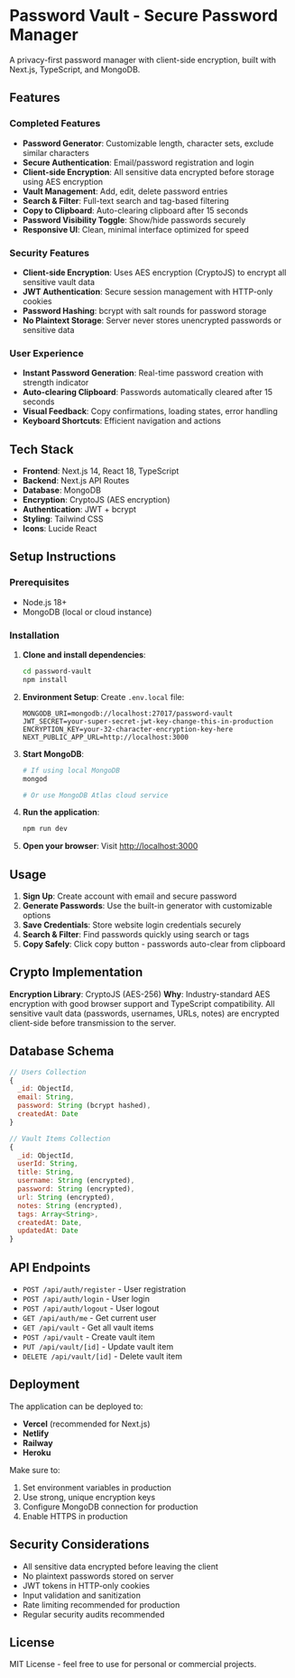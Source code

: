 # Password Vault - Secure Password Manager

A privacy-first password manager with client-side encryption, built with Next.js, TypeScript, and MongoDB.

## Features

###  Completed Features
- **Password Generator**: Customizable length, character sets, exclude similar characters
- **Secure Authentication**: Email/password registration and login
- **Client-side Encryption**: All sensitive data encrypted before storage using AES encryption
- **Vault Management**: Add, edit, delete password entries
- **Search & Filter**: Full-text search and tag-based filtering
- **Copy to Clipboard**: Auto-clearing clipboard after 15 seconds
- **Password Visibility Toggle**: Show/hide passwords securely
- **Responsive UI**: Clean, minimal interface optimized for speed

###  Security Features
- **Client-side Encryption**: Uses AES encryption (CryptoJS) to encrypt all sensitive vault data
- **JWT Authentication**: Secure session management with HTTP-only cookies
- **Password Hashing**: bcrypt with salt rounds for password storage
- **No Plaintext Storage**: Server never stores unencrypted passwords or sensitive data

###  User Experience
- **Instant Password Generation**: Real-time password creation with strength indicator
- **Auto-clearing Clipboard**: Passwords automatically cleared after 15 seconds
- **Visual Feedback**: Copy confirmations, loading states, error handling
- **Keyboard Shortcuts**: Efficient navigation and actions

## Tech Stack

- **Frontend**: Next.js 14, React 18, TypeScript
- **Backend**: Next.js API Routes
- **Database**: MongoDB
- **Encryption**: CryptoJS (AES encryption)
- **Authentication**: JWT + bcrypt
- **Styling**: Tailwind CSS
- **Icons**: Lucide React

## Setup Instructions

### Prerequisites
- Node.js 18+ 
- MongoDB (local or cloud instance)

### Installation

1. **Clone and install dependencies**:
   ```bash
   cd password-vault
   npm install
   ```

2. **Environment Setup**:
   Create `.env.local` file:
   ```env
   MONGODB_URI=mongodb://localhost:27017/password-vault
   JWT_SECRET=your-super-secret-jwt-key-change-this-in-production
   ENCRYPTION_KEY=your-32-character-encryption-key-here
   NEXT_PUBLIC_APP_URL=http://localhost:3000
   ```

3. **Start MongoDB**:
   ```bash
   # If using local MongoDB
   mongod
   
   # Or use MongoDB Atlas cloud service
   ```

4. **Run the application**:
   ```bash
   npm run dev
   ```

5. **Open your browser**:
   Visit [http://localhost:3000](http://localhost:3000)

## Usage

1. **Sign Up**: Create account with email and secure password
2. **Generate Passwords**: Use the built-in generator with customizable options
3. **Save Credentials**: Store website login credentials securely
4. **Search & Filter**: Find passwords quickly using search or tags
5. **Copy Safely**: Click copy button - passwords auto-clear from clipboard

## Crypto Implementation

**Encryption Library**: CryptoJS (AES-256)
**Why**: Industry-standard AES encryption with good browser support and TypeScript compatibility. All sensitive vault data (passwords, usernames, URLs, notes) are encrypted client-side before transmission to the server.

## Database Schema

```javascript
// Users Collection
{
  _id: ObjectId,
  email: String,
  password: String (bcrypt hashed),
  createdAt: Date
}

// Vault Items Collection  
{
  _id: ObjectId,
  userId: String,
  title: String,
  username: String (encrypted),
  password: String (encrypted), 
  url: String (encrypted),
  notes: String (encrypted),
  tags: Array<String>,
  createdAt: Date,
  updatedAt: Date
}
```

## API Endpoints

- `POST /api/auth/register` - User registration
- `POST /api/auth/login` - User login
- `POST /api/auth/logout` - User logout
- `GET /api/auth/me` - Get current user
- `GET /api/vault` - Get all vault items
- `POST /api/vault` - Create vault item
- `PUT /api/vault/[id]` - Update vault item
- `DELETE /api/vault/[id]` - Delete vault item

## Deployment

The application can be deployed to:
- **Vercel** (recommended for Next.js)
- **Netlify**
- **Railway**
- **Heroku**

Make sure to:
1. Set environment variables in production
2. Use strong, unique encryption keys
3. Configure MongoDB connection for production
4. Enable HTTPS in production

## Security Considerations

- All sensitive data encrypted before leaving the client
- No plaintext passwords stored on server
- JWT tokens in HTTP-only cookies
- Input validation and sanitization
- Rate limiting recommended for production
- Regular security audits recommended

## License

MIT License - feel free to use for personal or commercial projects.
